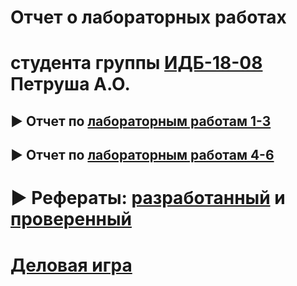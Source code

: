 # Отчет о лабораторных работах
# студента группы [ИДБ-18-08](https://docs.google.com/spreadsheets/d/1bKTqLJ_fwtBglIUNzz2MdDjdNV1_TjivVgGB1mNEjXw/edit?usp=sharing) Петруша А.О.

## ► Отчет по [лабораторным работам 1-3]()

## ► Отчет по [лабораторным работам 4-6]()

# ► Рефераты: [разработанный]() и [проверенный]()

# [Деловая игра]()
